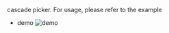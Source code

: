 cascade picker. For usage, please refer to the example

* demo
![demo](https://github.com/TroubleChenC/cascade_view/blob/main/example/assets/cascade.gif?raw=true)
